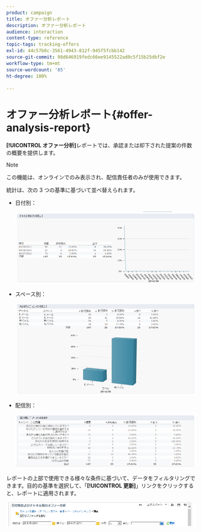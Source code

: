 ```yaml
---
product: campaign
title: オファー分析レポート
description: オファー分析レポート
audience: interaction
content-type: reference
topic-tags: tracking-offers
exl-id: 44c57b0c-3561-4943-812f-945f5fcbb142
source-git-commit: 98d646919fedc66ee9145522ad0c5f15b25dbf2e
workflow-type: tm+mt
source-wordcount: '85'
ht-degree: 100%

---
```


# オファー分析レポート{#offer-analysis-report}

**[!UICONTROL オファー分析]**&#x200B;レポートでは、承認または却下された提案の件数の概要を提供します。

>[!NOTE]
>
>この機能は、オンラインでのみ表示され、配信責任者のみが使用できます。

統計は、次の 3 つの基準に基づいて並べ替えられます。

* 日付別：

   ![](assets/offer_report_perdate.png)

* スペース別：

   ![](assets/offer_report_perspaces.png)

* 配信別：

   ![](assets/offer_report_perdeliveries.png)

レポートの上部で使用できる様々な条件に基づいて、データをフィルタリングできます。目的の基準を選択して、「**[!UICONTROL 更新]**」リンクをクリックすると、レポートに適用されます。

![](assets/offer_report_criteria.png)
